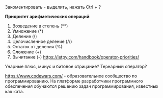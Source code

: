 Закоментировать - выделить, нажать Ctrl + ?

**Приоритет арифметических операций**
1. Возведение в степень (**)
2. Умножение (*)
3. Деление (/)
4. Целочисленное деление (//)
5. Остаток от деления (%)
6. Сложение (+)
7. Вычитание (-)
https://letpy.com/handbook/operator-priorities/

Унарные плюс, минус и битовое отрицание?
Тернарный оператор?

https://www.codewars.com/ - образовательное сообщество по программированию. На платформе разработчики программного обеспечения обучаются решению задач программирования, известных как ката.
